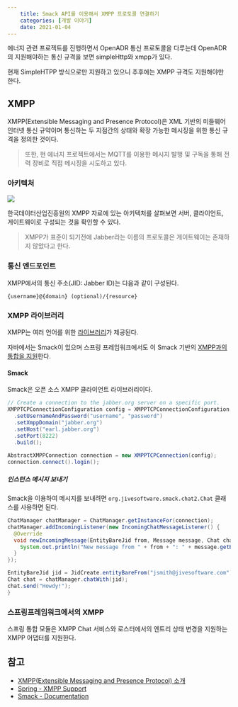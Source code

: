 ```yaml
---
    title: Smack API를 이용해서 XMPP 프로토콜 연결하기
    categories: [개발 이야기]
    date: 2021-01-04
---
```


에너지 관련 프로젝트를 진행하면서 OpenADR 통신 프로토콜을 다루는데 OpenADR의 지원해야하는 통신 규격을 보면 simpleHttp와 xmpp가 있다.

현재 SimpleHTPP 방식으로만 지원하고 있으니 추후에는 XMPP 규격도 지원해야만 한다.

## XMPP
XMPP(Extensible Messaging and Presence Protocol)은 XML 기반의 미들웨어 인터넷 통신 규약이며 통신하는 두 지점간의 상태와 확장 가능한 메시징을 위한 통신 규격을 정의한 것이다.

> 또한, 현 에너지 프로젝트에서는 MQTT를 이용한 메시지 발행 및 구독을 통해 전력 장비로 직접 메시징을 시도하고 있다.

### 아키텍처
![](http://www.dbguide.net/images/know/tech/091105_xmpp2.gif)

한국데이터산업진흥원의 XMPP 자료에 있는 아키텍처를 살펴보면 서버, 클라이언트, 게이트웨이로 구성되는 것을 확인할 수 있다.

> XMPP가 표준이 되기전에 Jabber라는 이름의 프로토콜은 게이트웨이는 존재하지 않았다고 한다.

### 통신 엔드포인트
XMPP에서의 통신 주소(JID: Jabber ID)는 다음과 같이 구성된다.

```plain
{username}@{domain} (optional)/{resource}
```

### XMPP 라이브러리
XMPP는 여러 언어를 위한 [라이브러리](https://xmpp.org/software/libraries.html)가 제공된다.

자바에서는 Smack이 있으며 스프링 프레임워크에서도 이 Smack 기반의 [XMPP과의 통합을 지원](https://docs.spring.io/spring-integration/docs/4.3.x/reference/html/xmpp.html)한다.

#### Smack
Smack은 오픈 소스 XMPP 클라이언트 라이브러리이다.

```java
// Create a connection to the jabber.org server on a specific port.
XMPPTCPConnectionConfiguration config = XMPPTCPConnectionConfiguration.builder()
  .setUsernameAndPassword("username", "password")
  .setXmppDomain("jabber.org")
  .setHost("earl.jabber.org")
  .setPort(8222)
  .build();
  
AbstractXMPPConnection connection = new XMPPTCPConnection(config);
connection.connect().login();
```

##### 인스턴스 메시지 보내기
Smack을 이용하여 메시지를 보내려면 `org.jivesoftware.smack.chat2.Chat` 클래스를 사용하면 된다.

```java
ChatManager chatManager = ChatManager.getInstanceFor(connection);
chatManager.addIncomingListener(new IncomingChatMessageListener() {
  @Override
  void newIncomingMessage(EntityBareJid from, Message message, Chat chat) {
    System.out.println("New message from " + from + ": " + message.getBody());
  }
});

EntityBareJid jid = JidCreate.entityBareFrom("jsmith@jivesoftware.com");
Chat chat = chatManager.chatWith(jid);
chat.send("Howdy!");
}
```

### 스프링프레임워크에서의 XMPP
스프링 통합 모듈은 XMPP Chat 서비스와 로스터에서의 엔트리 상태 변경을 지원하는 XMPP 어댑터를 지원한다.



## 참고
- [XMPP(Extensible Messaging and Presence Protocol) 소개](https://www.kdata.or.kr/info/info_04_view.html?field=&keyword=&type=techreport&page=133&dbnum=128509&mode=detail&type=techreport)
- [Spring - XMPP Support](https://docs.spring.io/spring-integration/docs/4.3.x/reference/html/xmpp.html)
- [Smack - Documentation](https://download.igniterealtime.org/smack/docs/latest/documentation/overview.html)